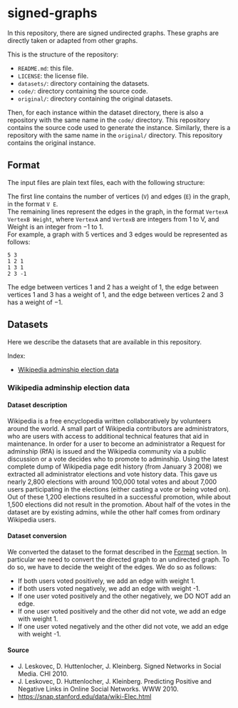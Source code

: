 # signed-graphs

In this repository, there are signed undirected graphs. These graphs are directly taken or adapted from other graphs.

This is the structure of the repository:

* `README.md`: this file.
* `LICENSE`: the license file.
* `datasets/`: directory containing the datasets.
* `code/`: directory containing the source code.
* `original/`: directory containing the original datasets.

Then, for each instance within the dataset directory, there is also a repository with the same name in the `code/`
directory.
This repository contains the source code used to generate the instance. Similarly, there is a repository with the same
name in the `original/` directory. This repository contains the original instance.

## Format

The input files are plain text files, each with the following structure:

The first line contains the number of vertices (`V`) and edges (`E`) in the graph, in the format `V E`.  
The remaining lines represent the edges in the graph, in the format `VertexA VertexB Weight`, where `VertexA`
and `VertexB` are integers from 1 to V, and Weight is an integer from $-1$ to $1$.  
For example, a graph with $5$ vertices and $3$ edges would be represented as follows:

    5 3  
    1 2 1  
    1 3 1  
    2 3 -1  

The edge between vertices $1$ and $2$ has a weight of $1$, the edge between vertices $1$ and $3$ has a weight of $1$,
and the edge between vertices $2$ and $3$ has a weight of $-1$.

## Datasets

Here we describe the datasets that are available in this repository.

Index:

* [Wikipedia adminship election data](#wikipedia-adminship-election-data)

### Wikipedia adminship election data

#### Dataset description

Wikipedia is a free encyclopedia written collaboratively by volunteers around the world. A small part of Wikipedia
contributors are administrators, who are users with access to additional technical features that aid in maintenance. In
order for a user to become an administrator a Request for adminship (RfA) is issued and the Wikipedia community via a
public discussion or a vote decides who to promote to adminship. Using the latest complete dump of Wikipedia page edit
history (from January 3 2008) we extracted all administrator elections and vote history data. This gave us nearly 2,800
elections with around 100,000 total votes and about 7,000 users participating in the elections (either casting a vote or
being voted on). Out of these 1,200 elections resulted in a successful promotion, while about 1,500 elections did not
result in the promotion. About half of the votes in the dataset are by existing admins, while the other half comes from
ordinary Wikipedia users.

#### Dataset conversion

We converted the dataset to the format described in the [Format](#format) section. In particular we need to convert the
directed graph to an undirected graph. To do so, we have to decide the weight of the edges. We do so as follows:

* If both users voted positively, we add an edge with weight 1.
* if both users voted negatively, we add an edge with weight -1.
* If one user voted positively and the other negatively, we DO NOT add an edge.
* If one user voted positively and the other did not vote, we add an edge with weight 1.
* If one user voted negatively and the other did not vote, we add an edge with weight -1.

#### Source

* J. Leskovec, D. Huttenlocher, J. Kleinberg. Signed Networks in Social Media. CHI 2010.
* J. Leskovec, D. Huttenlocher, J. Kleinberg. Predicting Positive and Negative Links in Online Social Networks. WWW
  2010.
* https://snap.stanford.edu/data/wiki-Elec.html

